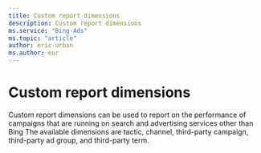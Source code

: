 ```yaml
---
title: Custom report dimensions
description: Custom report dimensions
ms.service: "Bing-Ads"
ms.topic: "article"
author: eric-urban
ms.author: eur
---
```


# Custom report dimensions

Custom report dimensions can be used to report on the performance of campaigns that are running on search and advertising services other than Bing  The available dimensions are tactic, channel, third-party campaign, third-party ad group, and third-party term.


